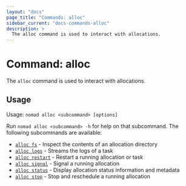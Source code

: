 ```yaml
---
layout: "docs"
page_title: "Commands: alloc"
sidebar_current: "docs-commands-alloc"
description: >
  The alloc command is used to interact with allocations.
---
```


# Command: alloc

The `alloc` command is used to interact with allocations.

## Usage

Usage: `nomad alloc <subcommand> [options]`

Run `nomad alloc <subcommand> -h` for help on that subcommand. The following
subcommands are available:

- [`alloc fs`][fs] - Inspect the contents of an allocation directory
- [`alloc logs`][logs] - Streams the logs of a task
- [`alloc restart`][restart] - Restart a running allocation or task
- [`alloc signal`][signal] - Signal a running allocation
- [`alloc status`][status] - Display allocation status information and metadata
- [`alloc stop`][stop] - Stop and reschedule a running allocation

[fs]: /docs/commands/alloc/fs.html "Inspect the contents of an allocation directory"
[logs]: /docs/commands/alloc/logs.html "Streams the logs of a task"
[restart]: /docs/commands/alloc/restart.html "Restart a running allocation or task"
[signal]: /docs/commands/alloc/signal.html "Signal a running allocation"
[status]: /docs/commands/alloc/status.html "Display allocation status information and metadata"
[stop]: /docs/commands/alloc/stop.html "Stop and reschedule a running allocation"
